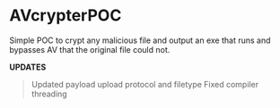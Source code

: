 # AVcrypterPOC
Simple POC to crypt any malicious file and output an exe that runs and bypasses AV that the original file could not.

<b>UPDATES</b> 
> Updated payload upload protocol and filetype
> Fixed compiler threading
